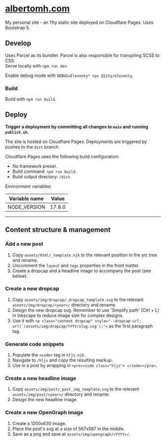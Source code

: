 # <a href="https://www.albertomh.com" target="_blank">albertomh.com</a>

My personal site - an 11ty static site deployed on Cloudflare Pages. Uses Bootstrap 5.


## Develop
Uses Parcel as its bundler. Parcel is also responsible for transpiling SCSS to CSS.  
Serve locally with `npm run dev`.

Enable debug mode with `DEBUG=Eleventy* npx @11ty/eleventy`.


### Build
Build with `npm run build`.


## Deploy

**Trigger a deployment by committing all changes to `main` and running `publish.sh`.**  

The site is hosted on Cloudflare Pages. Deployments are triggered by pushes to the `dist` branch.  

Cloudflare Pages uses the following build configuration:  
- No framework preset.  
- Build command: `npm run build`.  
- Build output directory: `/dist`.  

Environment variables:  

| Variable name | Value       |
| ------------- | ----------- |
| NODE_VERSION  | 17.8.0      |


---

## Content structure & management

### Add a new post
1. Copy `assets/html/_template.njk` to the relevant position in the src tree and rename.
2. Uncomment the `layout` and `tags` properties in the front matter.
3. Create a dropcap and a headline image to accompany the post (see below).

### Create a new dropcap
1. Copy `assets/img/dropcap/_dropcap_template.svg` to the relevant 
`assets/img/dropcap/<year>/` directory and rename.
2. Design the new dropcap svg. Remember to use 'Simplify path' (Ctrl + L) in Inkscape to reduce image size for complex designs.
3. Use it with `<p class="content dropcap" style="--dropcap-url: url('/assets/img/dropcap/YYYY/slug.svg');">` as the first paragraph tag. 

### Generate code snippets
1. Populate the `<code>` tag in `hljs.njk`.
2. Navigate to `/hljs` and copy the resulting markup.
3. Use in a post by wrapping in `<pre><code class="hljs"> </code></pre>`.

### Create a new headline image
1. Copy `assets/img/post/_post_img_template.svg` to the relevant 
`assets/img/post/<year>/` directory and rename.
2. Design the new headline image.

### Create a new OpenGraph image
1. Create a 1200x630 image.
2. Place the post's svg at a size of 567x567 in the middle.
3. Save as a png and save at `assets/img/opengraph/<YYYY>/`.
